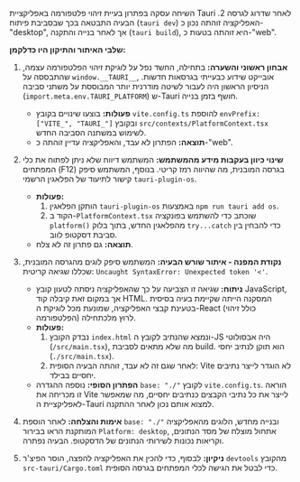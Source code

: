 השיחה עסקה בפתרון בעיית זיהוי פלטפורמה באפליקציית Tauri לאחר שדרוג לגרסה 2. הבעיה התבטאה בכך שבסביבת פיתוח (`tauri dev`) האפליקציה זוהתה נכון כ-"desktop", אך לאחר בנייה והתקנה (`tauri build`), היא זוהתה בטעות כ-"web".

**שלבי האיתור והתיקון היו כדלקמן:**

1.  **אבחון ראשוני והשערה:** בתחילה, החשד נפל על לוגיקת זיהוי הפלטפורמה עצמה, שהתבססה על `window.__TAURI__`, אובייקט שידוע כבעייתי בגרסאות חדשות. הניסיון הראשון היה לעבור לשיטה מודרנית יותר המבוססת על משתני סביבה (`import.meta.env.TAURI_PLATFORM`) ש-Tauri חושף בזמן בנייה.

    - **פעולות:** בוצעו שינויים בקובץ `vite.config.ts` להוספת `envPrefix: ["VITE_", "TAURI_"]` ובקובץ `src/contexts/PlatformContext.tsx` לשימוש במשתנה הסביבה החדש.
    - **תוצאה:** הפתרון לא עבד, והאפליקציה עדיין זוהתה כ-"web".

2.  **שינוי כיוון בעקבות מידע מהמשתמש:** המשתמש דיווח שלא ניתן לפתוח את כלי המפתחים (F12) בגרסה המובנית, מה שהיווה רמז קריטי. בנוסף, המשתמש סיפק קישור לתיעוד של הפלאגין הרשמי `tauri-plugin-os`.

    - **פעולות:**
      1.  הותקן הפלאגין `tauri-plugin-os` באמצעות `npm run tauri add os`.
      2.  הקוד ב-`PlatformContext.tsx` שוכתב כדי להשתמש בפונקציה `platform()` מהפלאגין החדש, בתוך בלוק `try...catch` כדי להבחין בין סביבת דסקטופ לווב.
    - **תוצאה:** גם פתרון זה לא צלח.

3.  **נקודת המפנה - איתור שורש הבעיה:** המשתמש סיפק לוגים מהגרסה המובנית, שכללו שגיאה קריטית: `Uncaught SyntaxError: Unexpected token '<'`.

    - **ניתוח:** שגיאה זו הצביעה על כך שהאפליקציה ניסתה לטעון קובץ JavaScript, אך במקום זאת קיבלה קוד HTML. המסקנה הייתה שקיימת בעיה בסיסית בטעינת קבצי האפליקציה, שמונעת מכל לוגיקת ה-React (כולל זיהוי הפלטפורמה) לרוץ מלכתחילה.
    - **פעולות:**
      1.  נבדק הקובץ `index.html` ונמצא שהנתיב לקובץ ה-JS היה אבסולוטי (`/src/main.tsx`), מה שלא מתאים לסביבת build. הוא תוקן לנתיב יחסי (`./src/main.tsx`).
      2.  לאחר שגם זה לא עבד, זוהתה הבעיה הסופית: Vite לא הוגדר לייצר נתיבים יחסיים בבילד.
    - **הפתרון הסופי:** נוספה ההגדרה `base: "./"` לקובץ `vite.config.ts`. הוראה זו מכריחה את Vite לייצר את כל נתיבי הקבצים כנתיבים יחסיים, מה שמאפשר לאפליקציית ה-Tauri למצוא אותם נכון לאחר ההתקנה.

4.  **אימות והצלחה:** לאחר הוספת `base: "./"` ובנייה מחדש, הלוגים מהאפליקציה המותקנת הראו בבירור `Platform: desktop`, אתחול מוצלח של מסד הנתונים, וקריאות נכונות לשירותי הנתונים של הדסקטופ. הבעיה נפתרה.

5.  **ניקיון:** לבסוף, כדי להכין את האפליקציה להפצה, הוסר הפיצ'ר `devtools` מהקובץ `src-tauri/Cargo.toml` כדי לבטל את הגישה לכלי המפתחים בגרסה הסופית.
